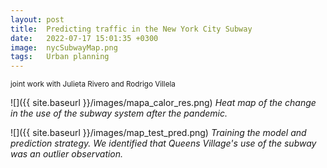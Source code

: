```yaml
---
layout: post
title:  Predicting traffic in the New York City Subway
date:   2022-07-17 15:01:35 +0300
image:  nycSubwayMap.png
tags:   Urban planning
---
```

<small>joint work with Julieta Rivero and Rodrigo Villela</small>



![]({{ site.baseurl }}/images/mapa_calor_res.png)
*Heat map of the change in the use of the subway system after the pandemic.*

![]({{ site.baseurl }}/images/map_test_pred.png)
*Training the model and prediction strategy. We identified that Queens Village's use of the subway was an outlier observation.*



